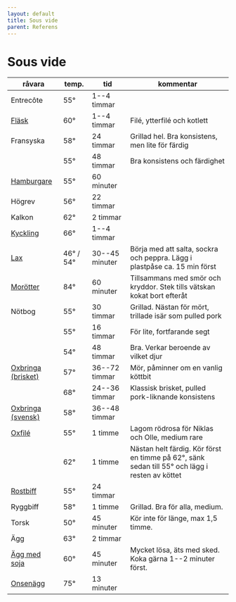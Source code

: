 ```yaml
---
layout: default
title: Sous vide
parent: Referens
---
```

# Sous vide

<!-- Spara filen med CMD+K S för att undvika automatformattering -->

| **råvara**                | **temp.** | **tid**        | **kommentar**                                                                                  |
| ------------------------- | --------- | -------------- | ---------------------------------------------------------------------------------------------- |
| Entrecôte                 | 55°       | 1--4 timmar    |                                                                                                |
| [Fläsk][]                 | 60°       | 1--4 timmar    | Filé, ytterfilé och kotlett                                                                    |
| Fransyska                 | 58°       | 24 timmar      | Grillad hel. Bra konsistens, men lite för färdig                                               |
|                           | 55°       | 48 timmar      | Bra konsistens och färdighet                                                                   |
| [Hamburgare][]            | 55°       | 60 minuter     |                                                                                                |
| Högrev                    | 56°       | 22 timmar      |                                                                                                |
| Kalkon                    | 62°       | 2 timmar       |                                                                                                |
| [Kyckling][]              | 66°       | 1--4 timmar    |                                                                                                |
| [Lax][]                   | 46° / 54° | 30--45 minuter | Börja med att salta, sockra och peppra. Lägg i plastpåse ca. 15 min först                      |
| [Morötter][]              | 84°       | 60 minuter     | Tillsammans med smör och kryddor. Stek tills vätskan kokat bort efteråt                        |
| Nötbog                    | 55°       | 30 timmar      | Grillad. Nästan för mört, trillade isär som pulled pork                                        |
|                           | 55°       | 16 timmar      | För lite, fortfarande segt                                                                     |
|                           | 54°       | 48 timmar      | Bra. Verkar beroende av vilket djur                                                            |
| [Oxbringa (brisket)][obb] | 57°       | 36--72 timmar  | Mör, påminner om en vanlig köttbit                                                             |
|                           | 68°       | 24--36 timmar  | Klassisk brisket, pulled pork-liknande konsistens                                              |
| [Oxbringa (svensk)][obs]  | 58°       | 36--48 timmar  |                                                                                                |
| [Oxfilé][]                | 55°       | 1 timme        | Lagom rödrosa för Niklas och Olle, medium rare                                                 |
|                           | 62°       | 1 timme        | Nästan helt färdig. Kör först en timme på 62°, sänk sedan till 55° och lägg i resten av köttet |
| [Rostbiff][]              | 55°       | 24 timmar      |                                                                                                |
| Ryggbiff                  | 58°       | 1 timme        | Grillad. Bra för alla, medium.                                                                 |
| Torsk                     | 50°       | 45 minuter     | Kör inte för länge, max 1,5 timme.                                                             |
| Ägg                       | 63°       | 2 timmar       |                                                                                                |
| [Ägg med soja][]          | 60°       | 45 minuter     | Mycket lösa, äts med sked. Koka gärna 1--2 minuter först.                                      |
| [Onsenägg][]              | 75°       | 13 minuter     |                                                                                                |

[Fläsk]: http://www.seriouseats.com/2016/04/food-lab-complete-guide-to-sous-vide-pork-chops.html
[Hamburgare]: http://www.seriouseats.com/recipes/2010/06/sous-vide-burgers-recipe.html
[Kyckling]: http://www.seriouseats.com/2015/07/the-food-lab-complete-guide-to-sous-vide-chicken-breast.html
[Lax]: http://www.seriouseats.com/recipes/2016/08/sous-vide-salmon-recipe.html
[Morötter]: http://www.seriouseats.com/recipes/2010/06/sous-vide-glazed-carrots-recipe.html
[obb]: https://www.seriouseats.com/recipes/2016/08/sous-vide-barbecue-smoked-bbq-brisket-texas-recipe.html
[obs]: http://niklash.blogspot.se/2014/12/sous-vide-oxbringa-med-pepparrotssas.html
[Oxfilé]: http://www.seriouseats.com/2015/06/food-lab-complete-guide-to-sous-vide-steak.html
[Rostbiff]: http://niklash.blogspot.se/2014/12/sous-vide-oxbringa-med-pepparrotssas.html
[Ägg med soja]: http://www.seriouseats.com/recipes/2014/09/singapore-style-soft-cooked-eggs-with-kaya-jam-and-toast-recipe.html
[Onsenägg]: http://www.seriouseats.com/2016/08/how-to-make-onsen-tamago-japanese-poached-egg.html
